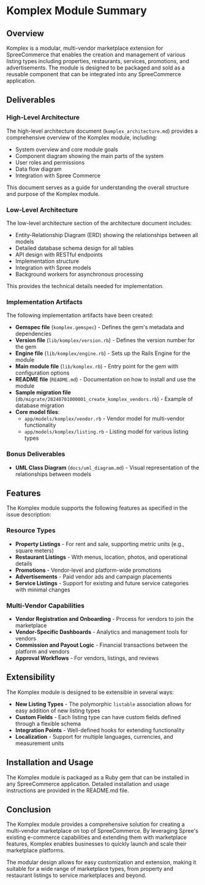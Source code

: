 # Komplex Module Summary

## Overview

Komplex is a modular, multi-vendor marketplace extension for SpreeCommerce that enables the creation and management of various listing types including properties, restaurants, services, promotions, and advertisements. The module is designed to be packaged and sold as a reusable component that can be integrated into any SpreeCommerce application.

## Deliverables

### High-Level Architecture

The high-level architecture document (`komplex_architecture.md`) provides a comprehensive overview of the Komplex module, including:

- System overview and core module goals
- Component diagram showing the main parts of the system
- User roles and permissions
- Data flow diagram
- Integration with Spree Commerce

This document serves as a guide for understanding the overall structure and purpose of the Komplex module.

### Low-Level Architecture

The low-level architecture section of the architecture document includes:

- Entity-Relationship Diagram (ERD) showing the relationships between all models
- Detailed database schema design for all tables
- API design with RESTful endpoints
- Implementation structure
- Integration with Spree models
- Background workers for asynchronous processing

This provides the technical details needed for implementation.

### Implementation Artifacts

The following implementation artifacts have been created:

- **Gemspec file** (`komplex.gemspec`) - Defines the gem's metadata and dependencies
- **Version file** (`lib/komplex/version.rb`) - Defines the version number for the gem
- **Engine file** (`lib/komplex/engine.rb`) - Sets up the Rails Engine for the module
- **Main module file** (`lib/komplex.rb`) - Entry point for the gem with configuration options
- **README file** (`README.md`) - Documentation on how to install and use the module
- **Sample migration file** (`db/migrate/20240701000001_create_komplex_vendors.rb`) - Example of database migration
- **Core model files**:
  - `app/models/komplex/vendor.rb` - Vendor model for multi-vendor functionality
  - `app/models/komplex/listing.rb` - Listing model for various listing types

### Bonus Deliverables

- **UML Class Diagram** (`docs/uml_diagram.md`) - Visual representation of the relationships between models

## Features

The Komplex module supports the following features as specified in the issue description:

### Resource Types

- **Property Listings** - For rent and sale, supporting metric units (e.g., square meters)
- **Restaurant Listings** - With menus, location, photos, and operational details
- **Promotions** - Vendor-level and platform-wide promotions
- **Advertisements** - Paid vendor ads and campaign placements
- **Service Listings** - Support for existing and future service categories with minimal changes

### Multi-Vendor Capabilities

- **Vendor Registration and Onboarding** - Process for vendors to join the marketplace
- **Vendor-Specific Dashboards** - Analytics and management tools for vendors
- **Commission and Payout Logic** - Financial transactions between the platform and vendors
- **Approval Workflows** - For vendors, listings, and reviews

## Extensibility

The Komplex module is designed to be extensible in several ways:

- **New Listing Types** - The polymorphic `listable` association allows for easy addition of new listing types
- **Custom Fields** - Each listing type can have custom fields defined through a flexible schema
- **Integration Points** - Well-defined hooks for extending functionality
- **Localization** - Support for multiple languages, currencies, and measurement units

## Installation and Usage

The Komplex module is packaged as a Ruby gem that can be installed in any SpreeCommerce application. Detailed installation and usage instructions are provided in the README.md file.

## Conclusion

The Komplex module provides a comprehensive solution for creating a multi-vendor marketplace on top of SpreeCommerce. By leveraging Spree's existing e-commerce capabilities and extending them with marketplace features, Komplex enables businesses to quickly launch and scale their marketplace platforms.

The modular design allows for easy customization and extension, making it suitable for a wide range of marketplace types, from property and restaurant listings to service marketplaces and beyond.